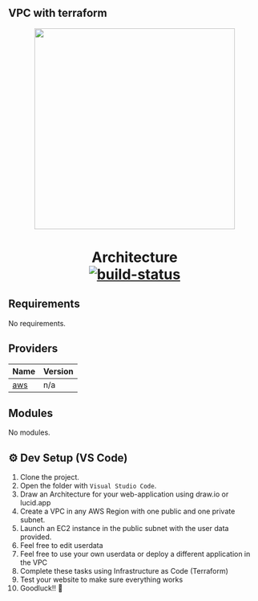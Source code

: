 ## VPC with terraform

<p align="center">
  <img src="banner.png" height="400">
  <h1 align="center">
Architecture
    <br>
    <a href="https://github.com/OkiriGabriel/vpc-with-terraform"><img alt="build-status" src="https://i.ibb.co/v1rCvqn/vpc-architure.jpg" /></a>
    
  </h1>
</p>

## Requirements

No requirements.

## Providers

| Name | Version |
|------|---------|
| <a name="provider_aws"></a> [aws](#provider\_aws) | n/a |

## Modules

No modules.


## ⚙ Dev Setup (VS Code)

1. Clone the project.
2. Open the folder with ``Visual Studio Code``.
3. Draw an Architecture for your web-application using draw.io or lucid.app
4. Create a VPC in any AWS Region with one public and one private subnet. 
5. Launch an EC2 instance in the public subnet with the user data provided. 
6. Feel free to edit userdata
7. Feel free to use your own userdata or deploy a different application in the VPC
8. Complete these tasks  using Infrastructure as Code (Terraform)
7. Test your website to make sure everything works
5. Goodluck!!
 🙂